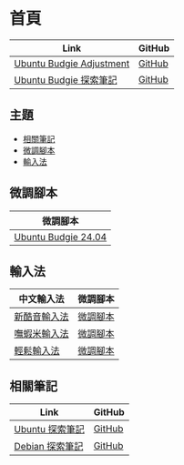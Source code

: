 

# 首頁

| Link | GitHub |
| ---- | ------ |
| [Ubuntu Budgie Adjustment](https://samwhelp.github.io/ubuntu-budgie-adjustment/) | [GitHub](https://github.com/samwhelp/ubuntu-budgie-adjustment) |
| [Ubuntu Budgie 探索筆記](https://samwhelp.github.io/note-about-ubuntu-budgie/) | [GitHub](https://github.com/samwhelp/note-about-ubuntu-budgie) |




## 主題

* [相關筆記](#相關筆記)
* [微調腳本](#微調腳本)
* [輸入法](#輸入法)




## 微調腳本

| 微調腳本 |
| -------- |
| [Ubuntu Budgie 24.04](https://github.com/samwhelp/ubuntu-budgie-adjustment/tree/main/prototype/main) |




## 輸入法

| 中文輸入法 | 微調腳本 |
| ---------- | -------- |
| [新酷音輸入法](https://samwhelp.github.io/note-about-ubuntu-budgie/read/subject/input-method/fcitx5/module/fcitx5-chewing.html) | [微調腳本](https://github.com/samwhelp/ubuntu-budgie-adjustment/tree/main/prototype/main/im-config/fcitx5/fcitx5-chewing) |
| [嘸蝦米輸入法](https://samwhelp.github.io/note-about-ubuntu-budgie/read/subject/input-method/fcitx5/table/fcitx5-table-boshiamy.html) | [微調腳本](https://github.com/samwhelp/ubuntu-budgie-adjustment/tree/main/prototype/main/im-config/fcitx5/fcitx5-table-boshiamy) |
| [輕鬆輸入法](https://samwhelp.github.io/note-about-ubuntu-budgie/read/subject/input-method/fcitx5/table/fcitx5-table-easy-large.html) | [微調腳本](https://github.com/samwhelp/ubuntu-budgie-adjustment/tree/main/prototype/main/im-config/fcitx5/fcitx5-table-easy-large) |




## 相關筆記

| Link | GitHub |
| ---- | ------ |
| [Ubuntu 探索筆記](https://samwhelp.github.io/note-about-ubuntu/) | [GitHub](https://github.com/samwhelp/note-about-ubuntu) |
| [Debian 探索筆記](https://samwhelp.github.io/note-about-debian/) | [GitHub](https://github.com/samwhelp/note-about-debian) |
